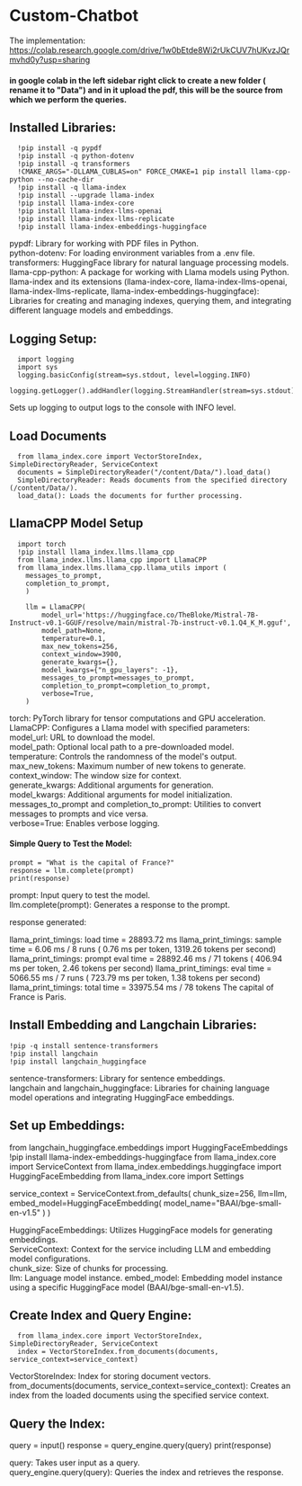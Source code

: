 # Custom-Chatbot

The implementation: 
https://colab.research.google.com/drive/1w0bEtde8Wi2rUkCUV7hUKvzJQrmvhd0y?usp=sharing


#### in google colab in the left sidebar  right click to create a new folder ( rename it to "Data")  and in it upload the pdf, this will be the source from which we  perform the  queries.
## Installed Libraries:
      !pip install -q pypdf
      !pip install -q python-dotenv
      !pip install -q transformers
      !CMAKE_ARGS="-DLLAMA_CUBLAS=on" FORCE_CMAKE=1 pip install llama-cpp-python --no-cache-dir
      !pip install -q llama-index
      !pip install --upgrade llama-index
      !pip install llama-index-core
      !pip install llama-index-llms-openai
      !pip install llama-index-llms-replicate
      !pip install llama-index-embeddings-huggingface

pypdf: Library for working with PDF files in Python.
<br>
python-dotenv: For loading environment variables from a .env file.
<br>
transformers: HuggingFace library for natural language processing models.
<br>
llama-cpp-python: A package for working with Llama models using Python.
<br>
llama-index and its extensions (llama-index-core, llama-index-llms-openai, llama-index-llms-replicate, llama-index-embeddings-huggingface): Libraries for creating and managing indexes, querying them, and integrating different language models and embeddings.

## Logging Setup:
      import logging
      import sys
      logging.basicConfig(stream=sys.stdout, level=logging.INFO)
      logging.getLogger().addHandler(logging.StreamHandler(stream=sys.stdout))

      
Sets up logging to output logs to the console with INFO level.

## Load Documents
      from llama_index.core import VectorStoreIndex, SimpleDirectoryReader, ServiceContext
      documents = SimpleDirectoryReader("/content/Data/").load_data()
      SimpleDirectoryReader: Reads documents from the specified directory (/content/Data/).
      load_data(): Loads the documents for further processing.
## LlamaCPP Model Setup 
      import torch
      !pip install llama_index.llms.llama_cpp
      from llama_index.llms.llama_cpp import LlamaCPP
      from llama_index.llms.llama_cpp.llama_utils import (
        messages_to_prompt,
        completion_to_prompt,
        )

        llm = LlamaCPP(
            model_url='https://huggingface.co/TheBloke/Mistral-7B-Instruct-v0.1-GGUF/resolve/main/mistral-7b-instruct-v0.1.Q4_K_M.gguf',
            model_path=None,
            temperature=0.1,
            max_new_tokens=256,
            context_window=3900,
            generate_kwargs={},
            model_kwargs={"n_gpu_layers": -1},
            messages_to_prompt=messages_to_prompt,
            completion_to_prompt=completion_to_prompt,
            verbose=True,
        )
torch: PyTorch library for tensor computations and GPU acceleration.
<br>
LlamaCPP: Configures a Llama model with specified parameters:
<br>
model_url: URL to download the model.
<br>
model_path: Optional local path to a pre-downloaded model.
<br>
temperature: Controls the randomness of the model's output.
<br>
max_new_tokens: Maximum number of new tokens to generate.
<br>
context_window: The window size for context.
<br>
generate_kwargs: Additional arguments for generation.
<br>
model_kwargs: Additional arguments for model initialization.
<br>
messages_to_prompt and completion_to_prompt: Utilities to convert messages to prompts and vice versa.
<br>
verbose=True: Enables verbose logging.
<br>

#### Simple Query to Test the Model:

    prompt = "What is the capital of France?"
    response = llm.complete(prompt)
    print(response)

    
prompt: Input query to test the model.
<br>
llm.complete(prompt): Generates a response to the prompt. 


response generated: 
   

llama_print_timings:        load time =   28893.72 ms
llama_print_timings:      sample time =       6.06 ms /     8 runs   (    0.76 ms per token,  1319.26 tokens per second)
llama_print_timings: prompt eval time =   28892.46 ms /    71 tokens (  406.94 ms per token,     2.46 tokens per second)
llama_print_timings:        eval time =    5066.55 ms /     7 runs   (  723.79 ms per token,     1.38 tokens per second)
llama_print_timings:       total time =   33975.54 ms /    78 tokens
 The capital of France is Paris. 



## Install Embedding and Langchain Libraries:


    !pip -q install sentence-transformers
    !pip install langchain
    !pip install langchain_huggingface

    
sentence-transformers: Library for sentence embeddings.
<br>
langchain and langchain_huggingface: Libraries for chaining language model operations and integrating HuggingFace embeddings.


## Set up Embeddings:
  from langchain_huggingface.embeddings import HuggingFaceEmbeddings
  !pip install llama-index-embeddings-huggingface
  from llama_index.core import ServiceContext
  from llama_index.embeddings.huggingface import HuggingFaceEmbedding
  from llama_index.core import Settings

  service_context = ServiceContext.from_defaults(
      chunk_size=256,
      llm=llm,
      embed_model=HuggingFaceEmbedding(
          model_name="BAAI/bge-small-en-v1.5"
      )
  )



HuggingFaceEmbeddings: Utilizes HuggingFace models for generating embeddings.
<br>
ServiceContext: Context for the service including LLM and embedding model configurations.
<br>
chunk_size: Size of chunks for processing.
<br>
llm: Language model instance.
embed_model: Embedding model instance using a specific HuggingFace model (BAAI/bge-small-en-v1.5).

## Create Index and Query Engine:


      from llama_index.core import VectorStoreIndex, SimpleDirectoryReader, ServiceContext
      index = VectorStoreIndex.from_documents(documents, service_context=service_context)

      
VectorStoreIndex: Index for storing document vectors.
<br>
from_documents(documents, service_context=service_context): Creates an index from the loaded documents using the specified service context.

## Query the Index:
query = input()
response = query_engine.query(query)
print(response)


query: Takes user input as a query.
<br>
query_engine.query(query): Queries the index and retrieves the response.
<br>







